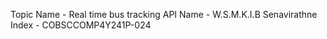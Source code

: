 Topic Name - Real time bus tracking API
Name - W.S.M.K.I.B Senavirathne
Index - COBSCCOMP4Y241P-024
